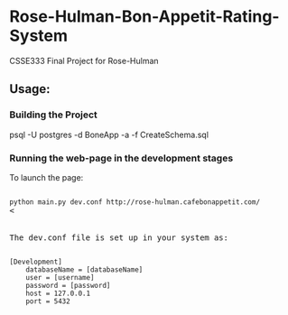 # Rose-Hulman-Bon-Appetit-Rating-System
CSSE333 Final Project for Rose-Hulman

## Usage:

### Building the Project
psql -U postgres -d BoneApp -a -f CreateSchema.sql

### Running the web-page in the development stages
To launch the page:
<pre><code>
python main.py dev.conf http://rose-hulman.cafebonappetit.com/
</code><


The dev.conf file is set up in your system as:
<pre><code>
[Development]
	databaseName = [databaseName] 
	user = [username]
	password = [password]
	host = 127.0.0.1 
	port = 5432
</code></pre>

